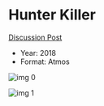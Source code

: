 # Hunter Killer

[Discussion Post](https://www.avsforum.com/threads/bass-eq-for-filtered-movies.2995212/post-57477244)

* Year: 2018
* Format: Atmos

![img 0](https://i.imgur.com/jY1D2ck.jpg)

![img 1](https://i.imgur.com/wDSccxa.jpg)

